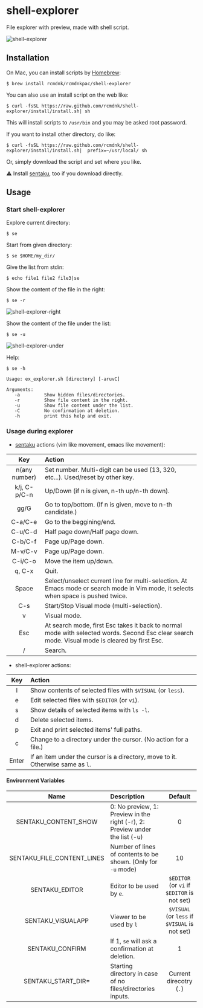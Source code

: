 # shell-explorer
File explorer with preview, made with shell script.

![shell-explorer](https://github.com/rcmdnk/shell-explorer/blob/images/shell-explorer.gif?raw=true)

## Installation

On Mac, you can install scripts by [Homebrew](https://github.com/mxcl/homebrew):

    $ brew install rcmdnk/rcmdnkpac/shell-explorer

You can also use an install script on the web like:

    $ curl -fsSL https://raw.github.com/rcmdnk/shell-explorer/install/install.sh| sh

This will install scripts to `/usr/bin`
and you may be asked root password.

If you want to install other directory, do like:

    $ curl -fsSL https://raw.github.com/rcmdnk/shell-explorer/install/install.sh|  prefix=~/usr/local/ sh

Or, simply download the script and set where you like.

:warning: Install [sentaku](https://github.com/rcmdnk/sentaku), too
if you download directly.

## Usage

### Start shell-explorer

Explore current directory:

    $ se

Start from given directory:

    $ se $HOME/my_dir/

Give the list from stdin:

    $ echo file1 file2 file3|se

Show the content of the file in the right:

    $ se -r

![shell-explorer-right](https://github.com/rcmdnk/shell-explorer/blob/images/shell-explorer-right.gif?raw=true)

Show the content of the file under the list:

    $ se -u

![shell-explorer-under](https://github.com/rcmdnk/shell-explorer/blob/images/shell-explorer-under.gif?raw=true)

Help:

    $ se -h

    Usage: ex_explorer.sh [directory] [-aruvC]

    Arguments:
       -a         Show hidden files/directories.
       -r         Show file content in the right.
       -u         Show file content under the list.
       -C         No confirmation at deletion.
       -h         print this help and exit.

### Usage during explorer

* [sentaku](https://github.com/rcmdnk/sentaku) actions (vim like movement, emacs like movement):

Key|Action
:-:|:--
n(any number)| Set number. Multi-digit can be used (13, 320, etc...). Used/reset by other key.
k/j, C-p/C-n | Up/Down (if n is given, n-th up/n-th down).
gg/G     | Go to top/bottom. (If n is given, move to n-th candidate.)
C-a/C-e  | Go to the beggining/end.
C-u/C-d  | Half page down/Half page down.
C-b/C-f  | Page up/Page down.
M-v/C-v  | Page up/Page down.
C-i/C-o  | Move the item up/down.
q, C-x   | Quit.
Space    | Select/unselect current line for multi-selection. At Emacs mode or search mode in Vim mode, it selects when space is pushed twice.
C-s      | Start/Stop Visual mode (multi-selection).
v        | Visual mode.
Esc      | At search mode, first Esc takes it back to normal mode with selected words. Second Esc clear search mode. Visual mode is cleared by first Esc.
/        | Search.

* shell-explorer actions:

Key|Action
:-:|:--
l| Show contents of selected files with `$VISUAL` (or `less`).
e| Edit selected files with `$EDITOR` (or `vi`).
s| Show details of selected items with `ls -l`.
d| Delete selected items.
p| Exit and print selected items' full paths.
c| Change to a directory under the cursor. (No action for a file.)
Enter|If an item under the cursor is a directory, move to it. Otherwise same as `l`.

#### Environment Variables

Name|Description|Default
:--:|:-----------|:------:
SENTAKU_CONTENT_SHOW|0: No preview, 1: Preview in the right (-r), 2: Preview under the list (-u)|0
SENTAKU_FILE_CONTENT_LINES|Number of lines of contents to be shown. (Only for `-u` mode)|10
SENTAKU_EDITOR|Editor to be used by `e`.|`$EDITOR` (or `vi` if `$EDITOR` is not set)
SENTAKU_VISUALAPP|Viewer to be used by `l`|`$VISUAL` (or `less` if `$VISUAL` is not set)
SENTAKU_CONFIRM|If 1, `se` will ask a confirmation at deletion.|1
SENTAKU_START_DIR=|Starting directory in case of no files/directories inputs.|Current direcotry (`.`)
